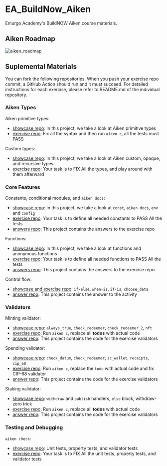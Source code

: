 # EA_BuildNow_Aiken

Emurgo Academy's BuildNOW Aiken course materials.

## Aiken Roadmap

![aiken_roadmap](https://github.com/user-attachments/assets/31c6b0f4-42f3-4e34-96d1-af3a3fb7183f)

## Suplemental Materials

You can fork the following repositories. When you push your exercise repo commit, a GitHub Action should run and it must succeed. For detailed instructions for each exercise, please refer to README.md of the individual repository.

### Aiken Types

Aiken primitive types:

- [showcase repo](https://github.com/ariady-putra-emurgo/aiken_primitive_types): In this project, we take a look at Aiken primitive types
- [exercise repo](https://github.com/ariady-putra-emurgo/aiken_primitive_exercise): Fix all the syntax and then run `aiken c`, all the tests must PASS

Custom types:

- [showcase repo](https://github.com/ariady-putra-emurgo/aiken_custom_types): In this project, we take a look at Aiken custom, opaque, and recursive types
- [exercise repo](https://github.com/ariady-putra-emurgo/aiken_custom_types_exercise): Your task is to FIX All the types, and play around with them afterward

### Core Features

Constants, conditional modules, and `aiken docs`:

- [showcase repo](https://github.com/ariady-putra-emurgo/aiken_const_showcase): In this project, we take a look at `const`, `aiken docs`, `env` and `config`
- [exercise repo](https://github.com/ariady-putra-emurgo/aiken_const_exercise): Your task is to define all needed constants to PASS All the tests
- [answers repo](https://github.com/ariady-putra-emurgo/aiken_const_answers): This project contains the answers to the exercise repo

Functions:

- [showcase repo](https://github.com/ariady-putra-emurgo/aiken_fn_showcase): In this project, we take a look at functions and anonymous functions
- [exercise repo](https://github.com/ariady-putra-emurgo/aiken_fn_exercise): Your task is to define all needed functions to PASS All the tests
- [answers repo](https://github.com/ariady-putra-emurgo/aiken_fn_answers): This project contains the answers to the exercise repo

Control flow:

- [showcase and exercise repo](https://github.com/ariady-putra-emurgo/aiken_control_flow): `if-else`, `when-is`, `if-is`, `choose_data`
- [answer repo](https://github.com/ariady-putra-emurgo/aiken_control_answer): This project contains the answer to the activity

### Validators

Minting validator:

- [showcase repo](https://github.com/ariady-putra-emurgo/aiken_minting_validator): `always_true`, `check_redeemer`, `check_redeemer_2`, `nft`
- [exercise repo](https://github.com/ariady-putra-emurgo/aiken_minting_exercise): Run `aiken c`, replace all **todos** with actual code
- [answer repo](https://github.com/ariady-putra-emurgo/aiken_minting_answer): This project contains the code for the exercise validators

Spending validator:

- [showcase repo](https://github.com/ariady-putra-emurgo/aiken_spending_validator): `check_datum`, `check_redeemer`, `sc_wallet`, `receipts`, `cip_68`
- [exercise repo](https://github.com/ariady-putra-emurgo/aiken_spending_exercise): Run `aiken c`, replace the `todo` with actual code and fix CIP-68 validator
- [answer repo](https://github.com/ariady-putra-emurgo/aiken_spending_answer): This project contains the code for the exercise validators

Staking validator:

- [showcase repo](https://github.com/ariady-putra-emurgo/aiken_staking_validator): `withdraw` and `publish` handlers, `else` block, withdraw-zero trick
- [exercise repo](https://github.com/ariady-putra-emurgo/aiken_staking_exercise): Run `aiken c`, replace all **todos** with actual code
- [answer repo](https://github.com/ariady-putra-emurgo/aiken_staking_answer): This project contains the code for the exercise validators

### Testing and Debugging

`aiken check`:

- [showcase repo](https://github.com/ariady-putra-emurgo/aiken_check_showcase): Unit tests, property tests, and validator tests
- [exercise repo](https://github.com/ariady-putra-emurgo/aiken_check_exercise): Your task is to FIX All the unit tests, property tests, and validator tests
